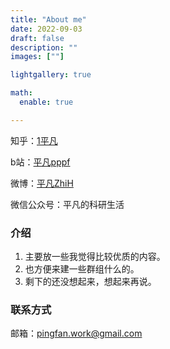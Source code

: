 ```yaml
---
title: "About me"
date: 2022-09-03
draft: false
description: ""
images: [""]

lightgallery: true

math:
  enable: true

---
```



知乎：[1平凡](https://www.zhihu.com/people/jzwa)

b站：[平凡pppf](https://space.bilibili.com/37552982)

微博：[平凡ZhiH](https://weibo.com/u/7621278794)

微信公众号：平凡的科研生活




### 介绍
1. 主要放一些我觉得比较优质的内容。
2. 也方便来建一些群组什么的。
3. 剩下的还没想起来，想起来再说。



### 联系方式

邮箱：pingfan.work@gmail.com
